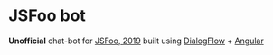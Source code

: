 # JSFoo bot

**Unofficial** chat-bot for [JSFoo, 2019](https://hasgeek.com/jsfoo/2019/) built using [DialogFlow](https://cloud.google.com/dialogflow) + [Angular](https://angular.io/)
